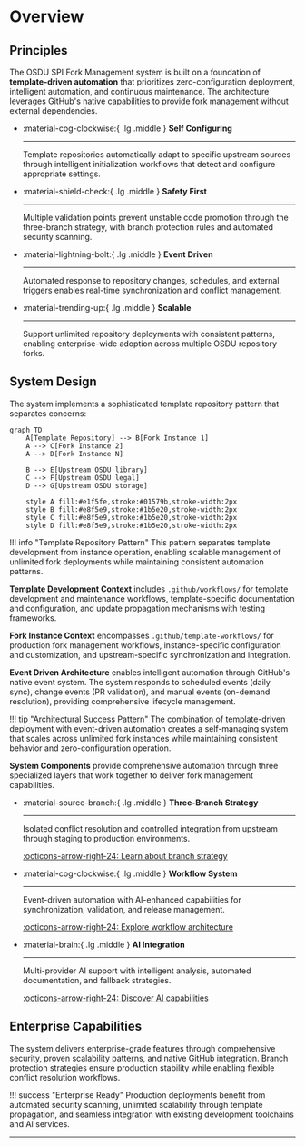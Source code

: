 # Overview

## Principles

The OSDU SPI Fork Management system is built on a foundation of **template-driven automation** that prioritizes zero-configuration deployment, intelligent automation, and continuous maintenance. The architecture leverages GitHub's native capabilities to provide fork management without external dependencies.

<div class="grid cards" markdown>

-   :material-cog-clockwise:{ .lg .middle } **Self Configuring**

    ---

    Template repositories automatically adapt to specific upstream sources through intelligent initialization workflows that detect and configure appropriate settings.

-   :material-shield-check:{ .lg .middle } **Safety First**

    ---

    Multiple validation points prevent unstable code promotion through the three-branch strategy, with branch protection rules and automated security scanning.

-   :material-lightning-bolt:{ .lg .middle } **Event Driven**

    ---

    Automated response to repository changes, schedules, and external triggers enables real-time synchronization and conflict management.

-   :material-trending-up:{ .lg .middle } **Scalable**

    ---

    Support unlimited repository deployments with consistent patterns, enabling enterprise-wide adoption across multiple OSDU repository forks.

</div>

## System Design

The system implements a sophisticated template repository pattern that separates concerns:

```mermaid
graph TD
    A[Template Repository] --> B[Fork Instance 1]
    A --> C[Fork Instance 2]
    A --> D[Fork Instance N]
    
    B --> E[Upstream OSDU library]
    C --> F[Upstream OSDU legal]
    D --> G[Upstream OSDU storage]
    
    style A fill:#e1f5fe,stroke:#01579b,stroke-width:2px
    style B fill:#e8f5e9,stroke:#1b5e20,stroke-width:2px
    style C fill:#e8f5e9,stroke:#1b5e20,stroke-width:2px
    style D fill:#e8f5e9,stroke:#1b5e20,stroke-width:2px
```

!!! info "Template Repository Pattern"
    This pattern separates template development from instance operation, enabling scalable management of unlimited fork deployments while maintaining consistent automation patterns.

**Template Development Context** includes `.github/workflows/` for template development and maintenance workflows, template-specific documentation and configuration, and update propagation mechanisms with testing frameworks.

**Fork Instance Context** encompasses `.github/template-workflows/` for production fork management workflows, instance-specific configuration and customization, and upstream-specific synchronization and integration.

**Event Driven Architecture** enables intelligent automation through GitHub's native event system. The system responds to scheduled events (daily sync), change events (PR validation), and manual events (on-demand resolution), providing comprehensive lifecycle management.

!!! tip "Architectural Success Pattern"
    The combination of template-driven deployment with event-driven automation creates a self-managing system that scales across unlimited fork instances while maintaining consistent behavior and zero-configuration operation.

**System Components** provide comprehensive automation through three specialized layers that work together to deliver fork management capabilities.

<div class="grid cards" markdown>

-   :material-source-branch:{ .lg .middle } **Three-Branch Strategy**

    ---

    Isolated conflict resolution and controlled integration from upstream through staging to production environments.

    [:octicons-arrow-right-24: Learn about branch strategy](three_branch_strategy.md)

</div>

<div class="grid cards" markdown>

-   :material-cog-clockwise:{ .lg .middle } **Workflow System**

    ---

    Event-driven automation with AI-enhanced capabilities for synchronization, validation, and release management.

    [:octicons-arrow-right-24: Explore workflow architecture](workflow_system.md)

</div>

<div class="grid cards" markdown>

-   :material-brain:{ .lg .middle } **AI Integration**

    ---

    Multi-provider AI support with intelligent analysis, automated documentation, and fallback strategies.

    [:octicons-arrow-right-24: Discover AI capabilities](ai_integration.md)

</div>

## Enterprise Capabilities

The system delivers enterprise-grade features through comprehensive security, proven scalability patterns, and native GitHub integration. Branch protection strategies ensure production stability while enabling flexible conflict resolution workflows.

!!! success "Enterprise Ready"
    Production deployments benefit from automated security scanning, unlimited scalability through template propagation, and seamless integration with existing development toolchains and AI services.

---